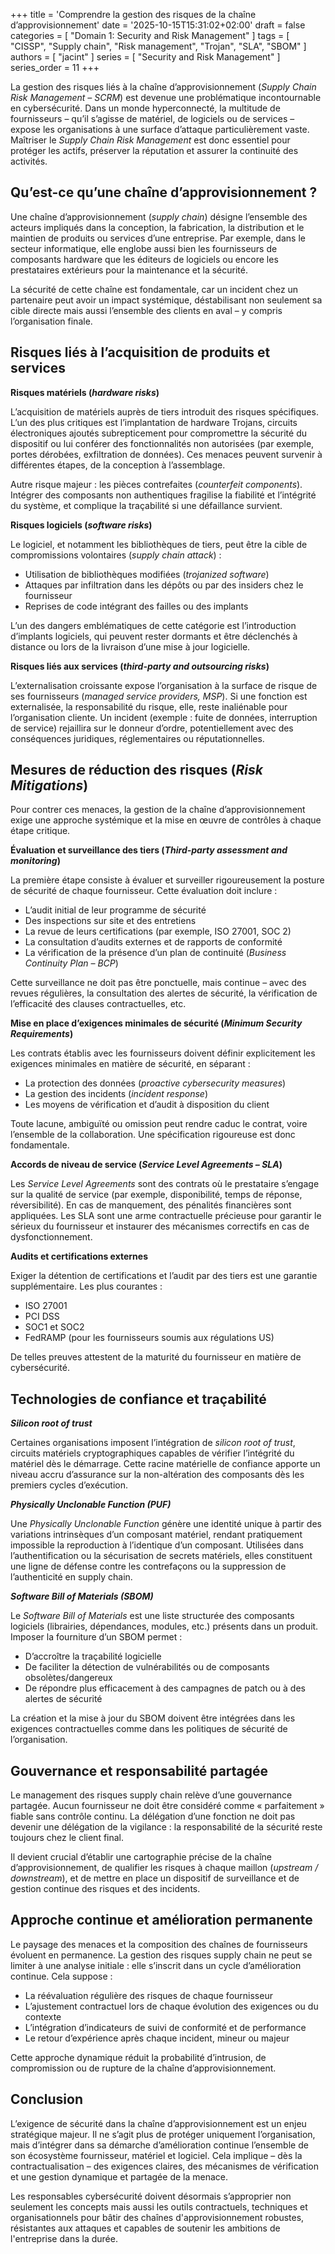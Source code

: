 +++
title = 'Comprendre la gestion des risques de la chaîne d’approvisionnement'
date = '2025-10-15T15:31:02+02:00'
draft = false
categories = [ "Domain 1: Security and Risk Management" ]
tags = [ "CISSP", "Supply chain", "Risk management", "Trojan", "SLA", "SBOM" ]
authors = [ "jacint" ]
series = [ "Security and Risk Management" ]
series_order = 11
+++

La gestion des risques liés à la chaîne d’approvisionnement (*Supply Chain Risk Management – SCRM*) est devenue une problématique incontournable en cybersécurité. Dans un monde hyperconnecté, la multitude de fournisseurs – qu’il s’agisse de matériel, de logiciels ou de services – expose les organisations à une surface d’attaque particulièrement vaste. Maîtriser le *Supply Chain Risk Management* est donc essentiel pour protéger les actifs, préserver la réputation et assurer la continuité des activités.

## Qu’est-ce qu’une chaîne d’approvisionnement ?

Une chaîne d’approvisionnement (*supply chain*) désigne l’ensemble des acteurs impliqués dans la conception, la fabrication, la distribution et le maintien de produits ou services d’une entreprise. Par exemple, dans le secteur informatique, elle englobe aussi bien les fournisseurs de composants hardware que les éditeurs de logiciels ou encore les prestataires extérieurs pour la maintenance et la sécurité.

La sécurité de cette chaîne est fondamentale, car un incident chez un partenaire peut avoir un impact systémique, déstabilisant non seulement sa cible directe mais aussi l’ensemble des clients en aval – y compris l’organisation finale.

## Risques liés à l’acquisition de produits et services

**Risques matériels (*hardware risks*)**

L’acquisition de matériels auprès de tiers introduit des risques spécifiques. L’un des plus critiques est l’implantation de hardware Trojans, circuits électroniques ajoutés subrepticement pour compromettre la sécurité du dispositif ou lui conférer des fonctionnalités non autorisées (par exemple, portes dérobées, exfiltration de données). Ces menaces peuvent survenir à différentes étapes, de la conception à l’assemblage.

Autre risque majeur : les pièces contrefaites (*counterfeit components*). Intégrer des composants non authentiques fragilise la fiabilité et l’intégrité du système, et complique la traçabilité si une défaillance survient.

**Risques logiciels (*software risks*)**

Le logiciel, et notamment les bibliothèques de tiers, peut être la cible de compromissions volontaires (*supply chain attack*) : 
- Utilisation de bibliothèques modifiées (*trojanized software*)
- Attaques par infiltration dans les dépôts ou par des insiders chez le fournisseur
- Reprises de code intégrant des failles ou des implants

L’un des dangers emblématiques de cette catégorie est l’introduction d’implants logiciels, qui peuvent rester dormants et être déclenchés à distance ou lors de la livraison d’une mise à jour logicielle.

**Risques liés aux services (*third-party and outsourcing risks*)**

L’externalisation croissante expose l’organisation à la surface de risque de ses fournisseurs (*managed service providers, MSP*). Si une fonction est externalisée, la responsabilité du risque, elle, reste inaliénable pour l’organisation cliente. Un incident (exemple : fuite de données, interruption de service) rejaillira sur le donneur d’ordre, potentiellement avec des conséquences juridiques, réglementaires ou réputationnelles.

## Mesures de réduction des risques (*Risk Mitigations*)

Pour contrer ces menaces, la gestion de la chaîne d’approvisionnement exige une approche systémique et la mise en œuvre de contrôles à chaque étape critique.

**Évaluation et surveillance des tiers (*Third-party assessment and monitoring*)**

La première étape consiste à évaluer et surveiller rigoureusement la posture de sécurité de chaque fournisseur. Cette évaluation doit inclure :
- L’audit initial de leur programme de sécurité
- Des inspections sur site et des entretiens
- La revue de leurs certifications (par exemple, ISO 27001, SOC 2)
- La consultation d’audits externes et de rapports de conformité
- La vérification de la présence d’un plan de continuité (*Business Continuity Plan – BCP*)

Cette surveillance ne doit pas être ponctuelle, mais continue – avec des revues régulières, la consultation des alertes de sécurité, la vérification de l’efficacité des clauses contractuelles, etc.

**Mise en place d’exigences minimales de sécurité (*Minimum Security Requirements*)**

Les contrats établis avec les fournisseurs doivent définir explicitement les exigences minimales en matière de sécurité, en séparant :
- La protection des données (*proactive cybersecurity measures*)
- La gestion des incidents (*incident response*)
- Les moyens de vérification et d’audit à disposition du client

Toute lacune, ambiguïté ou omission peut rendre caduc le contrat, voire l’ensemble de la collaboration. Une spécification rigoureuse est donc fondamentale.

**Accords de niveau de service (*Service Level Agreements – SLA*)**

Les *Service Level Agreements* sont des contrats où le prestataire s’engage sur la qualité de service (par exemple, disponibilité, temps de réponse, réversibilité). En cas de manquement, des pénalités financières sont appliquées. Les SLA sont une arme contractuelle précieuse pour garantir le sérieux du fournisseur et instaurer des mécanismes correctifs en cas de dysfonctionnement.

**Audits et certifications externes**

Exiger la détention de certifications et l’audit par des tiers est une garantie supplémentaire. Les plus courantes :
- ISO 27001
- PCI DSS
- SOC1 et SOC2
- FedRAMP (pour les fournisseurs soumis aux régulations US)

De telles preuves attestent de la maturité du fournisseur en matière de cybersécurité.

## Technologies de confiance et traçabilité

***Silicon root of trust***

Certaines organisations imposent l’intégration de *silicon root of trust*, circuits matériels cryptographiques capables de vérifier l’intégrité du matériel dès le démarrage. Cette racine matérielle de confiance apporte un niveau accru d’assurance sur la non-altération des composants dès les premiers cycles d’exécution.

***Physically Unclonable Function (PUF)***

Une *Physically Unclonable Function* génère une identité unique à partir des variations intrinsèques d’un composant matériel, rendant pratiquement impossible la reproduction à l’identique d’un composant. Utilisées dans l’authentification ou la sécurisation de secrets matériels, elles constituent une ligne de défense contre les contrefaçons ou la suppression de l’authenticité en supply chain.

***Software Bill of Materials (SBOM)***

Le *Software Bill of Materials* est une liste structurée des composants logiciels (librairies, dépendances, modules, etc.) présents dans un produit. Imposer la fourniture d’un SBOM permet :
- D’accroître la traçabilité logicielle
- De faciliter la détection de vulnérabilités ou de composants obsolètes/dangereux
- De répondre plus efficacement à des campagnes de patch ou à des alertes de sécurité

La création et la mise à jour du SBOM doivent être intégrées dans les exigences contractuelles comme dans les politiques de sécurité de l’organisation.

## Gouvernance et responsabilité partagée

Le management des risques supply chain relève d’une gouvernance partagée. Aucun fournisseur ne doit être considéré comme « parfaitement » fiable sans contrôle continu. La délégation d’une fonction ne doit pas devenir une délégation de la vigilance : la responsabilité de la sécurité reste toujours chez le client final.

Il devient crucial d’établir une cartographie précise de la chaîne d’approvisionnement, de qualifier les risques à chaque maillon (*upstream / downstream*), et de mettre en place un dispositif de surveillance et de gestion continue des risques et des incidents.

## Approche continue et amélioration permanente

Le paysage des menaces et la composition des chaînes de fournisseurs évoluent en permanence. La gestion des risques supply chain ne peut se limiter à une analyse initiale : elle s’inscrit dans un cycle d’amélioration continue. Cela suppose :
- La réévaluation régulière des risques de chaque fournisseur
- L’ajustement contractuel lors de chaque évolution des exigences ou du contexte
- L’intégration d’indicateurs de suivi de conformité et de performance
- Le retour d’expérience après chaque incident, mineur ou majeur

Cette approche dynamique réduit la probabilité d’intrusion, de compromission ou de rupture de la chaîne d’approvisionnement.

## Conclusion

L’exigence de sécurité dans la chaîne d’approvisionnement est un enjeu stratégique majeur. Il ne s’agit plus de protéger uniquement l’organisation, mais d’intégrer dans sa démarche d’amélioration continue l’ensemble de son écosystème fournisseur, matériel et logiciel. Cela implique – dès la contractualisation – des exigences claires, des mécanismes de vérification et une gestion dynamique et partagée de la menace.

Les responsables cybersécurité doivent désormais s’approprier non seulement les concepts mais aussi les outils contractuels, techniques et organisationnels pour bâtir des chaînes d'approvisionnement robustes, résistantes aux attaques et capables de soutenir les ambitions de l'entreprise dans la durée.
